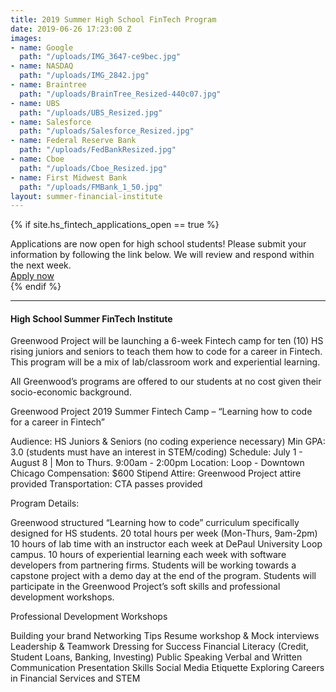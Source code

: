 ```yaml
---
title: 2019 Summer High School FinTech Program
date: 2019-06-26 17:23:00 Z
images:
- name: Google
  path: "/uploads/IMG_3647-ce9bec.jpg"
- name: NASDAQ
  path: "/uploads/IMG_2842.jpg"
- name: Braintree
  path: "/uploads/BrainTree_Resized-440c07.jpg"
- name: UBS
  path: "/uploads/UBS_Resized.jpg"
- name: Salesforce
  path: "/uploads/Salesforce_Resized.jpg"
- name: Federal Reserve Bank
  path: "/uploads/FedBankResized.jpg"
- name: Cboe
  path: "/uploads/Cboe_Resized.jpg"
- name: First Midwest Bank
  path: "/uploads/FMBank_1_50.jpg"
layout: summer-financial-institute
---
```


{% if site.hs_fintech_applications_open == true %}
<div class="applications-open lg-p3 p2 mb3 mt3 lg-mt0">
    <div class="h3">Applications are now open for high school students! Please submit your information by following the link below.  We will review and respond within the next week.</div>
    <a href=" https://docs.google.com/forms/d/e/1FAIpQLSdI1uC2WygbsRDFVDc38SiWqgXKs7M67qmwp4JFpCnMynCO0w/viewform" class="button">Apply now</a>
</div>
{% endif %}

* * *

#### High School Summer FinTech Institute


Greenwood Project will be launching a 6-week Fintech camp for ten (10) HS rising juniors and seniors to teach them how to code for a career in Fintech. This program will be a mix of lab/classroom work and experiential learning.


All Greenwood’s programs are offered to our students at no cost given their socio-economic background.


Greenwood Project 2019 Summer Fintech Camp – “Learning how to code for a career in Fintech”



Audience: HS Juniors & Seniors (no coding experience necessary)
Min GPA: 3.0 (students must have an interest in STEM/coding)
Schedule: July 1 - August 8 | Mon to Thurs. 9:00am - 2:00pm
Location: Loop - Downtown Chicago
Compensation: $600 Stipend
Attire: Greenwood Project attire provided
Transportation: CTA passes provided


Program Details:

Greenwood structured “Learning how to code” curriculum specifically designed for HS students.
20 total hours per week (Mon-Thurs, 9am-2pm)
10 hours of lab time with an instructor each week at DePaul University Loop campus.
10 hours of experiential learning each week with software developers from partnering firms.
Students will be working towards a capstone project with a demo day at the end of the program.
Students will participate in the Greenwood Project’s soft skills and professional development workshops.


Professional Development Workshops

Building your brand
Networking Tips
Resume workshop & Mock interviews
Leadership & Teamwork
Dressing for Success
Financial Literacy (Credit, Student Loans, Banking, Investing)
Public Speaking
Verbal and Written Communication
Presentation Skills
Social Media Etiquette
Exploring Careers in Financial Services and STEM
